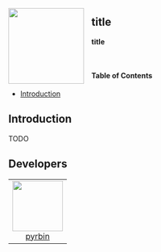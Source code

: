 <a href="#"><img id="#logo" align="left" src="https://via.placeholder.com/100" width="150" height="150" style="margin-right: 15px;"></a>

## title

**title**

<br>

#### Table of Contents

- [Introduction](#Introduction)

## Introduction

TODO

## Developers

<table>
  <tbody>
    <tr>
      <td align="center" valign="top">
        <a href="https://github.com/pyrbin">
            <img width="100" height="100" src="https://github.com/pyrbin.png?s=100">
            <br>
            pyrbin
        </a>
      </td>
    </tr>
  </tbody>
</table>
